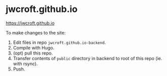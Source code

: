 # jwcroft.github.io

https://jwcroft.github.io

To make changes to the site:
1. Edit files in repo `jwcroft.github.io-backend`.
2. Compile with Hugo. 
3. (opt) pull this repo.
4. Transfer contents of `public` directory in backend to root of this repo (ie. with rsync).
5. Push.
